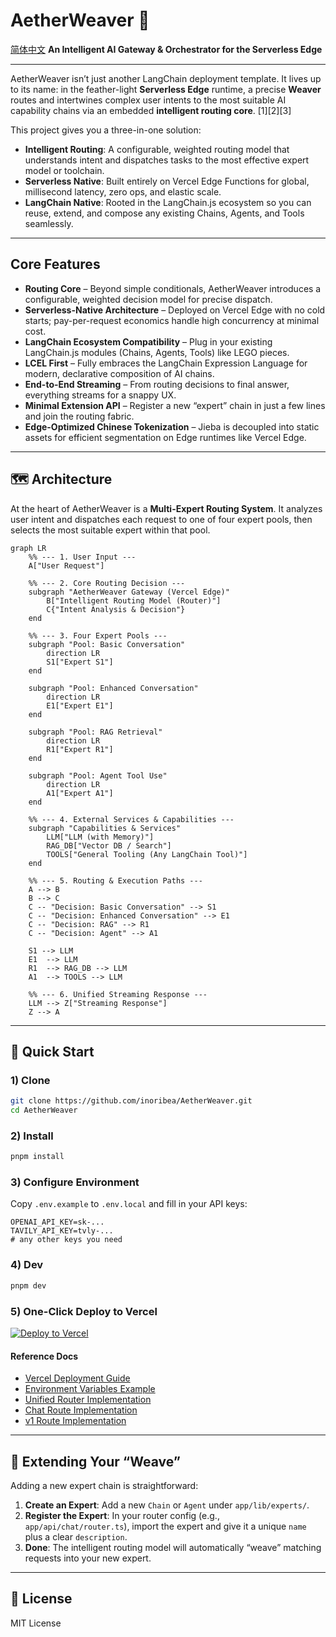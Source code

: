 # AetherWeaver 🧶
[简体中文](README-CN.md)
**An Intelligent AI Gateway & Orchestrator for the Serverless Edge**

---

AetherWeaver isn’t just another LangChain deployment template. It lives up to its name: in the feather-light **Serverless Edge** runtime, a precise **Weaver** routes and intertwines complex user intents to the most suitable AI capability chains via an embedded **intelligent routing core**. [1][2][3]

This project gives you a three-in-one solution:
- **Intelligent Routing**: A configurable, weighted routing model that understands intent and dispatches tasks to the most effective expert model or toolchain.
- **Serverless Native**: Built entirely on Vercel Edge Functions for global, millisecond latency, zero ops, and elastic scale.
- **LangChain Native**: Rooted in the LangChain.js ecosystem so you can reuse, extend, and compose any existing Chains, Agents, and Tools seamlessly.

---

## Core Features

- **Routing Core** – Beyond simple conditionals, AetherWeaver introduces a configurable, weighted decision model for precise dispatch.
- **Serverless-Native Architecture** – Deployed on Vercel Edge with no cold starts; pay-per-request economics handle high concurrency at minimal cost.
- **LangChain Ecosystem Compatibility** – Plug in your existing LangChain.js modules (Chains, Agents, Tools) like LEGO pieces.
- **LCEL First** – Fully embraces the LangChain Expression Language for modern, declarative composition of AI chains.
- **End-to-End Streaming** – From routing decisions to final answer, everything streams for a snappy UX.
- **Minimal Extension API** – Register a new “expert” chain in just a few lines and join the routing fabric.
- **Edge-Optimized Chinese Tokenization** – Jieba is decoupled into static assets for efficient segmentation on Edge runtimes like Vercel Edge.

---

## 🗺️ Architecture

At the heart of AetherWeaver is a **Multi-Expert Routing System**. It analyzes user intent and dispatches each request to one of four expert pools, then selects the most suitable expert within that pool.

```mermaid
graph LR
    %% --- 1. User Input ---
    A["User Request"]

    %% --- 2. Core Routing Decision ---
    subgraph "AetherWeaver Gateway (Vercel Edge)"
        B["Intelligent Routing Model (Router)"]
        C{"Intent Analysis & Decision"}
    end

    %% --- 3. Four Expert Pools ---
    subgraph "Pool: Basic Conversation"
        direction LR
        S1["Expert S1"]
    end

    subgraph "Pool: Enhanced Conversation"
        direction LR
        E1["Expert E1"]
    end

    subgraph "Pool: RAG Retrieval"
        direction LR
        R1["Expert R1"]
    end

    subgraph "Pool: Agent Tool Use"
        direction LR
        A1["Expert A1"]
    end

    %% --- 4. External Services & Capabilities ---
    subgraph "Capabilities & Services"
        LLM["LLM (with Memory)"]
        RAG_DB["Vector DB / Search"]
        TOOLS["General Tooling (Any LangChain Tool)"]
    end

    %% --- 5. Routing & Execution Paths ---
    A --> B
    B --> C
    C -- "Decision: Basic Conversation" --> S1
    C -- "Decision: Enhanced Conversation" --> E1
    C -- "Decision: RAG" --> R1
    C -- "Decision: Agent" --> A1

    S1 --> LLM
    E1  --> LLM
    R1  --> RAG_DB --> LLM
    A1  --> TOOLS --> LLM

    %% --- 6. Unified Streaming Response ---
    LLM --> Z["Streaming Response"]
    Z --> A
```

---

## 🚀 Quick Start

### 1) Clone
```bash
git clone https://github.com/inoribea/AetherWeaver.git
cd AetherWeaver
```

### 2) Install
```bash
pnpm install
```

### 3) Configure Environment
Copy `.env.example` to `.env.local` and fill in your API keys:
```env
OPENAI_API_KEY=sk-...
TAVILY_API_KEY=tvly-...
# any other keys you need
```

### 4) Dev
```bash
pnpm dev
```

### 5) One-Click Deploy to Vercel
[
![Deploy to Vercel](https://vercel.com/button)
](https://vercel.com/new/clone?repository-url=https%3A%2F%2Fgithub.com%2Finoribea%2FAetherWeaver&project-name=aetherweaver&repository-name=aetherweaver)

#### Reference Docs

- [Vercel Deployment Guide](docs/vercel_deployment_guide.md)
- [Environment Variables Example](.env.example)
- [Unified Router Implementation](utils/unified-router.ts)
- [Chat Route Implementation](/api/chat/route.ts)
- [v1 Route Implementation](app/api/v1/chat/completions/route.ts)

---

## 🔧 Extending Your “Weave”

Adding a new expert chain is straightforward:

1. **Create an Expert**: Add a new `Chain` or `Agent` under `app/lib/experts/`.
2. **Register the Expert**: In your router config (e.g., `app/api/chat/router.ts`), import the expert and give it a unique `name` plus a clear `description`.
3. **Done**: The intelligent routing model will automatically “weave” matching requests into your new expert.

---

## 📜 License
MIT License
